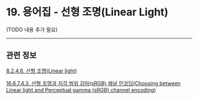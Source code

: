 # 19. 용어집 - 선형 조명(Linear Light)

(TODO 내용 추가 필요)

***

## 관련 정보

[8.2.4.6. 선형 조명(Linear light)](./08-02-04-06-linear_light.md)

[16.6.7.4.3. 선형 조명과 지각 범위 감마(sRGB) 채널 인코딩(Choosing between Linear light and Perceptual gamma (sRGB) channel encoding)](./16-06-07-04-03-choosing_between_linear_light_n_perceptual_gamma_channel_encoding.md)